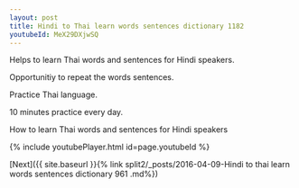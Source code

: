 ```yaml
---
layout: post
title: Hindi to Thai learn words sentences dictionary 1182 
youtubeId: MeX29DXjwSQ
---
```

 
 
Helps to learn Thai words and sentences for Hindi speakers.

Opportunitiy to repeat the words sentences. 

Practice Thai language. 
 
10 minutes practice every day. 
 
How to learn Thai words and sentences for Hindi speakers 
 
{% include youtubePlayer.html id=page.youtubeId %}
 
 
[Next]({{ site.baseurl }}{% link  split2/_posts/2016-04-09-Hindi to thai learn words sentences dictionary 961 .md%})
 
